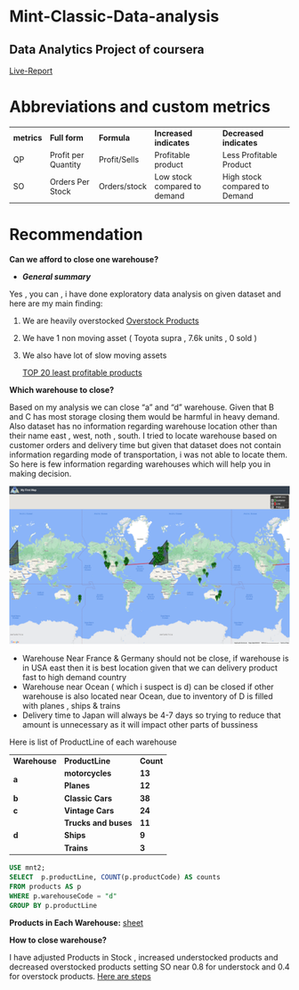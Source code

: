 # Mint-Classic-Data-analysis
## Data Analytics Project of coursera

[Live-Report](https://docs.google.com/document/d/1j8eecRUBcN4NMuiBIorK1sW9E-IlQy77GxDl8cTzdT0/edit?usp=sharing)


# Abbreviations and custom metrics


<table>
  <tr>
   <td><strong>metrics</strong>
   </td>
   <td><strong>Full form</strong>
   </td>
   <td><strong>Formula</strong>
   </td>
   <td><strong>Increased indicates</strong>
   </td>
   <td><strong>Decreased indicates</strong>
   </td>
  </tr>
  <tr>
   <td>QP
   </td>
   <td>Profit per Quantity
   </td>
   <td>Profit/Sells
   </td>
   <td>Profitable product
   </td>
   <td>Less Profitable Product
   </td>
  </tr>
  <tr>
   <td>SO
   </td>
   <td>Orders Per Stock
   </td>
   <td>Orders/stock
   </td>
   <td>Low stock compared to demand
   </td>
   <td>High stock compared to Demand
   </td>
  </tr>
</table>



# 


# Recommendation

**Can we afford to close one warehouse?**



* **_General summary_**

Yes , you can , i have done exploratory data analysis on given dataset and here are my main finding:



1. We are heavily overstocked [Overstock Products](https://docs.google.com/document/d/1j8eecRUBcN4NMuiBIorK1sW9E-IlQy77GxDl8cTzdT0/edit#heading=h.c02562tyi8e)
2. We have 1 non moving asset ( Toyota supra , 7.6k units , 0 sold )
3. We also have lot of slow moving assets 

    [TOP 20 least profitable products](https://docs.google.com/document/d/1j8eecRUBcN4NMuiBIorK1sW9E-IlQy77GxDl8cTzdT0/edit#heading=h.e6osm1sl7bn7)


**Which warehouse to close?**

Based on my analysis we can close “a” and “d” warehouse. Given that B and C has most storage closing them would be harmful in heavy demand. Also dataset has no information regarding warehouse location other than their name east , west, noth , south. I tried to locate warehouse based on customer orders and delivery time but given that dataset does not contain information regarding mode of transportation, i was not able to locate them. So here is few information regarding warehouses which will help you in making decision.


![alt_text](images/image1.png "image_tooltip")




* Warehouse Near France & Germany should not be close, if warehouse is in USA east then it is best location given that we can delivery product fast to high demand country
* Warehouse near Ocean ( which i suspect is d) can be closed if other warehouse is also located near Ocean, due to inventory of D is filled with planes , ships & trains 
* Delivery time to Japan will always be 4-7 days so trying to reduce that amount is unnecessary as it will impact other parts of bussiness

Here is list of ProductLine of each warehouse


<table>
  <tr>
   <td><strong>Warehouse</strong>
   </td>
   <td><strong>ProductLine</strong>
   </td>
   <td><strong>Count</strong>
   </td>
  </tr>
  <tr>
   <td rowspan="2" ><strong>a</strong>
   </td>
   <td><strong>motorcycles</strong>
   </td>
   <td><strong>13</strong>
   </td>
  </tr>
  <tr>
   <td><strong>Planes</strong>
   </td>
   <td><strong>12</strong>
   </td>
  </tr>
  <tr>
   <td><strong>b</strong>
   </td>
   <td><strong>Classic Cars</strong>
   </td>
   <td><strong>38</strong>
   </td>
  </tr>
  <tr>
   <td><strong>c</strong>
   </td>
   <td><strong>Vintage Cars</strong>
   </td>
   <td><strong>24</strong>
   </td>
  </tr>
  <tr>
   <td rowspan="3" ><strong>d</strong>
   </td>
   <td><strong>Trucks and buses</strong>
   </td>
   <td><strong>11</strong>
   </td>
  </tr>
  <tr>
   <td><strong>Ships</strong>
   </td>
   <td><strong>9</strong>
   </td>
  </tr>
  <tr>
   <td><strong>Trains</strong>
   </td>
   <td><strong>3</strong>
   </td>
  </tr>
</table>



```SQL
USE mnt2;
SELECT  p.productLine, COUNT(p.productCode) AS counts
FROM products AS p 
WHERE p.warehouseCode = "d"
GROUP BY p.productLine
```


**Products in Each Warehouse:** [sheet](https://docs.google.com/spreadsheets/d/11syGk5Adqoefm12b1G9derCVJiY6Xw9vwPaLrroHQ4w/edit#gid=1204989991)

**How to close warehouse?**

I have adjusted Products in Stock , increased understocked products and decreased overstocked products setting SO near 0.8 for understock and 0.4 for overstock products. [Here are steps](https://docs.google.com/document/d/1j8eecRUBcN4NMuiBIorK1sW9E-IlQy77GxDl8cTzdT0/edit#heading=h.frvr1fy9omtx)
